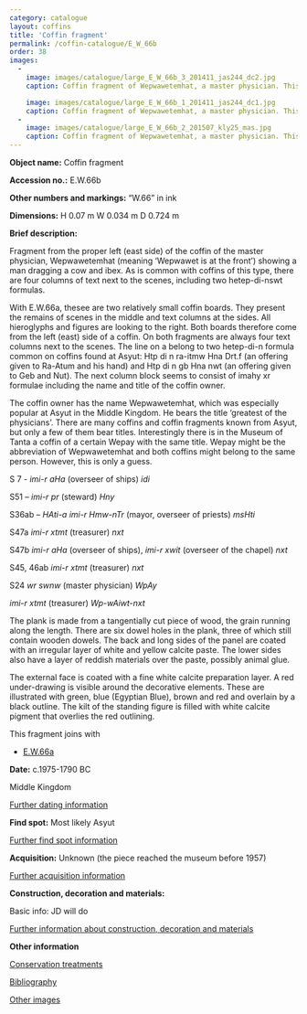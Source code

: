 ```yaml
---
category: catalogue
layout: coffins
title: 'Coffin fragment'
permalink: /coffin-catalogue/E_W_66b
order: 38
images: 
  -
    image: images/catalogue/large_E_W_66b_3_201411_jas244_dc2.jpg
    caption: Coffin fragment of Wepwawetemhat, a master physician. This fragment comes from the bottom edge of the long side of the coffin box. Back view.

    image: images/catalogue/large_E_W_66b_1_201411_jas244_dc1.jpg
    caption: Coffin fragment of Wepwawetemhat, a master physician. This fragment comes from the bottom edge of the long side of the coffin box. Front view.
  -
    image: images/catalogue/large_E_W_66b_2_201507_kly25_mas.jpg
    caption: Coffin fragment of Wepwawetemhat, a master physician. This fragment comes from the bottom edge of the long side of the coffin box. Close up view showing a dowel on the bottom right hand side.
---
```


**Object name:** 
Coffin fragment

**Accession no.:** 
E.W.66b

**Other numbers and markings:**
“W.66” in ink

**Dimensions:** 
H 0.07 m
W 0.034 m
D 0.724 m

**Brief description:** 

Fragment from the proper left (east side) of the coffin of the master
physician, Wepwawetemhat (meaning ‘Wepwawet is at the front’) showing a
man dragging a cow and ibex. As is common with coffins of this type,
there are four columns of text next to the scenes, including two
hetep-di-nswt formulas.

With E.W.66a, thesee are two relatively small coffin boards. They present 
the remains of scenes in the middle and text columns at the sides. All 
hieroglyphs and figures are looking to the right. Both boards therefore come 
from the left (east) side of a coffin. On both fragments are always four text 
columns next to the scenes. The line on a belong to two hetep-di-n formula
common on coffins found at Asyut: Htp di n ra-itmw Hna Drt.f (an
offering given to Ra-Atum and his hand) and Htp di n gb Hna nwt (an
offering given to Geb and Nut). The next column block seems to consist
of imahy xr formulae including the name and title of the coffin
owner.

The coffin owner has the name Wepwawetemhat, which was especially
popular at Asyut in the Middle Kingdom. He bears the title ‘greatest of
the physicians’. There are many coffins and coffin fragments known from
Asyut, but only a few of them bear titles. Interestingly there is in the
Museum of Tanta a coffin of a certain Wepay with the same title. Wepay
might be the abbreviation of Wepwawetemhat and both coffins might belong
to the same person. However, this is only a guess. 

S 7 - _imi-r aHa_ (overseer of ships) _idi_

S51 – _imi-r pr_ (steward) _Hny_

S36ab – _HAti-a imi-r Hmw-nTr_ (mayor, overseer of priests) _msHti_

S47a _imi-r xtmt_ (treasurer) _nxt_

S47b _imi-r aHa_ (overseer of ships), _imi-r xwit_ (overseer of the chapel) _nxt_

S45, 46ab _imi-r xtmt_ (treasurer) _nxt_

S24 _wr swnw_ (master physician) _WpAy_

_imi-r xtmt_ (treasurer) _Wp-wAiwt-nxt_

The plank is made from a tangentially cut piece of wood, the grain
running along the length. There are six dowel holes in the plank, three
of which still contain wooden dowels. The back and long sides of the
panel are coated with an irregular layer of white and yellow calcite
paste. The lower sides also have a layer of reddish materials over the
paste, possibly animal glue.

The external face is coated with a fine white calcite preparation layer.
A red under-drawing is visible around the decorative elements. These are
illustrated with green, blue (Egyptian Blue), brown and red and overlain
by a black outline. The kilt of the standing figure is filled with white
calcite pigment that overlies the red outlining.

This fragment joins with

* [E.W.66a](/coffin-catalogue/E_W_66a)

**Date:**
c.1975-1790 BC

Middle Kingdom

[Further dating information](/catalogue_extras/E_W_66b_dating)

**Find spot:**
Most likely Asyut

[Further find spot information](/catalogue_extras/E_W_66b_findspot)

**Acquisition:**
Unknown (the piece reached the museum before 1957)

[Further acquisition information](/catalogue_extras/E_W_66b_acquisition)

**Construction, decoration and materials:**

Basic info: JD will do

[Further information about construction, decoration and materials](/catalogue_extras/E_W_66b_materials)


**Other information**

[Conservation treatments](/catalogue_extras/E_W_66b_conservation)

[Bibliography](/catalogue_extras/E_W_66b_bibliography)

[Other images](/catalogue_extras/E_W_66b_imagesheet)


